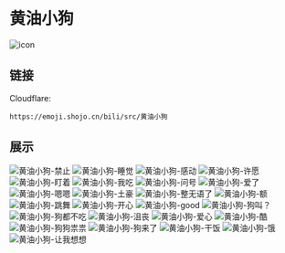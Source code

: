 # 黄油小狗
![icon](https://emoji.shojo.cn/bili/src/黄油小狗/icon.png)
## 链接
Cloudflare:
```
https://emoji.shojo.cn/bili/src/黄油小狗
```
## 展示
![黄油小狗-禁止](https://emoji.shojo.cn/bili/src/黄油小狗/黄油小狗-禁止.png)
![黄油小狗-睡觉](https://emoji.shojo.cn/bili/src/黄油小狗/黄油小狗-睡觉.png)
![黄油小狗-感动](https://emoji.shojo.cn/bili/src/黄油小狗/黄油小狗-感动.png)
![黄油小狗-许愿](https://emoji.shojo.cn/bili/src/黄油小狗/黄油小狗-许愿.png)
![黄油小狗-盯着](https://emoji.shojo.cn/bili/src/黄油小狗/黄油小狗-盯着.png)
![黄油小狗-我吃](https://emoji.shojo.cn/bili/src/黄油小狗/黄油小狗-我吃.png)
![黄油小狗-问号](https://emoji.shojo.cn/bili/src/黄油小狗/黄油小狗-问号.png)
![黄油小狗-爱了](https://emoji.shojo.cn/bili/src/黄油小狗/黄油小狗-爱了.png)
![黄油小狗-嗯嗯](https://emoji.shojo.cn/bili/src/黄油小狗/黄油小狗-嗯嗯.png)
![黄油小狗-土豪](https://emoji.shojo.cn/bili/src/黄油小狗/黄油小狗-土豪.png)
![黄油小狗-整无语了](https://emoji.shojo.cn/bili/src/黄油小狗/黄油小狗-整无语了.png)
![黄油小狗-额](https://emoji.shojo.cn/bili/src/黄油小狗/黄油小狗-额.png)
![黄油小狗-跳舞](https://emoji.shojo.cn/bili/src/黄油小狗/黄油小狗-跳舞.png)
![黄油小狗-开心](https://emoji.shojo.cn/bili/src/黄油小狗/黄油小狗-开心.png)
![黄油小狗-good](https://emoji.shojo.cn/bili/src/黄油小狗/黄油小狗-good.png)
![黄油小狗-狗叫？](https://emoji.shojo.cn/bili/src/黄油小狗/黄油小狗-狗叫？.png)
![黄油小狗-狗都不吃](https://emoji.shojo.cn/bili/src/黄油小狗/黄油小狗-狗都不吃.png)
![黄油小狗-沮丧](https://emoji.shojo.cn/bili/src/黄油小狗/黄油小狗-沮丧.png)
![黄油小狗-爱心](https://emoji.shojo.cn/bili/src/黄油小狗/黄油小狗-爱心.png)
![黄油小狗-酷](https://emoji.shojo.cn/bili/src/黄油小狗/黄油小狗-酷.png)
![黄油小狗-狗狗祟祟](https://emoji.shojo.cn/bili/src/黄油小狗/黄油小狗-狗狗祟祟.png)
![黄油小狗-狗来了](https://emoji.shojo.cn/bili/src/黄油小狗/黄油小狗-狗来了.png)
![黄油小狗-干饭](https://emoji.shojo.cn/bili/src/黄油小狗/黄油小狗-干饭.png)
![黄油小狗-饿](https://emoji.shojo.cn/bili/src/黄油小狗/黄油小狗-饿.png)
![黄油小狗-让我想想](https://emoji.shojo.cn/bili/src/黄油小狗/黄油小狗-让我想想.png)
